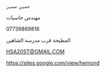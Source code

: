     
    حسين سمير

مهندس حاسبات

07739869816  
 
 المطيحة قرب مدرسة الشاهين

HSA20ST@GMAIL.COM    

https://sites.google.com/view/hemond  
